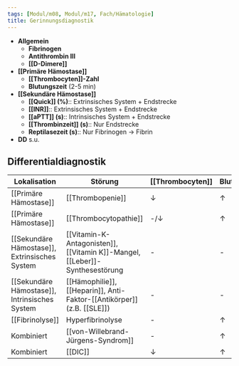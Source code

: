 ```yaml
---
tags: [Modul/m08, Modul/m17, Fach/Hämatologie]
title: Gerinnungsdiagnostik
---
```

- **Allgemein**
	- **Fibrinogen**
	- **Antithrombin III**
	- **[[D-Dimere]]**
- **[[Primäre Hämostase]]**
	- **[[Thrombocyten]]-Zahl**
	- **Blutungszeit** (2-5 min)
- **[[Sekundäre Hämostase]]**
	- **[[Quick]] (%)**:: Extrinsisches System + Endstrecke
	- **[[INR]]**:: Extrinsisches System + Endstrecke
	- **[[aPTT]] (s)**:: Intrinsisches System + Endstrecke
	- **[[Thrombinzeit]] (s)**:: Nur Endstrecke
	- **Reptilasezeit (s)**:: Nur Fibrinogen → Fibrin
- **DD** s.u.



## Differentialdiagnostik
Lokalisation|Störung|[[Thrombocyten]]|Blutungszeit|[[INR]]|[[Quick]]|[[aPTT]]
-|-|-|-|-|-|-
[[Primäre Hämostase]]|[[Thrombopenie]]|↓|↑|-|-|-
[[Primäre Hämostase]]|[[Thrombocytopathie]]|-/↓|↑|-|-|-
[[Sekundäre Hämostase]], Extrinsisches System|[[Vitamin-K-Antagonisten]], [[Vitamin K]]-Mangel, [[Leber]]-Synthesestörung|-|-|↑|↓|-|
[[Sekundäre Hämostase]], Intrinsisches System|[[Hämophilie]], [[Heparin]], Anti-Faktor-[[Antikörper]] (z.B. [[SLE]])|-|-|-|-|↑
[[Fibrinolyse]]|Hyperfibrinolyse|-|↑|↑|↓|↑
Kombiniert|[[von-Willebrand-Jürgens-Syndrom]]|-|↑|-|-|-/↑
Kombiniert|[[DIC]]|↓|↑|↑|↓|↑